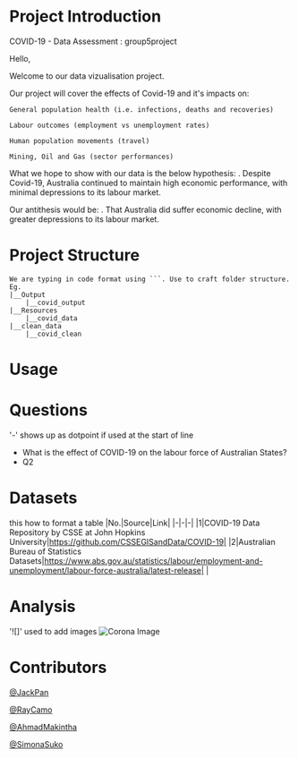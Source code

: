 # Project Introduction
 COVID-19 - Data Assessment : group5project
 
Hello, 

Welcome to our data vizualisation project. 

Our project will cover the effects of Covid-19 and it's impacts on: 

```
General population health (i.e. infections, deaths and recoveries)
```

```
Labour outcomes (employment vs unemployment rates) 
```

```
Human population movements (travel)
```

```
Mining, Oil and Gas (sector performances)
```


What we hope to show with our data is the below hypothesis: 
. Despite Covid-19, Australia continued to maintain high economic performance, with minimal depressions to its labour market.

Our antithesis would be: 
. That Australia did suffer economic decline, with greater depressions to its labour market. 


# Project Structure
```
We are typing in code format using ```. Use to craft folder structure. Eg.
|__Output
    |__covid_output
|__Resources
    |__covid_data
|__clean_data
    |__covid_clean
```
# Usage

# Questions
'-' shows up as dotpoint if used at the start of line
- What is the effect of COVID-19 on the labour force of Australian States?
- Q2
# Datasets
this how to format a table
|No.|Source|Link|
|-|-|-|
|1|COVID-19 Data Repository by CSSE at John Hopkins University|https://github.com/CSSEGISandData/COVID-19|
|2|Australian Bureau of Statistics Datasets|https://www.abs.gov.au/statistics/labour/employment-and-unemployment/labour-force-australia/latest-release|
|


# Analysis
'![]' used to add images
![Corona Image](Resources/covid_data/covid_image.png)
# Contributors
[@JackPan](https://www.github.com/jackxinpan)

[@RayCamo](https://github.com/rfcamo)

[@AhmadMakintha](https://github.com/makintha)

[@SimonaSuko](https://github.com/simonasuko)
